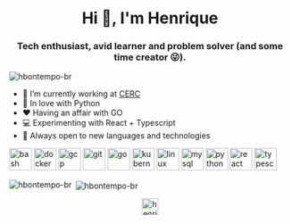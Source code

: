 <h1 align="center">Hi 👋, I'm Henrique</h1>
<h3 align="center">Tech enthusiast, avid learner and problem solver (and some time creator 😜).</h3>

<p align="left"> <img src="https://komarev.com/ghpvc/?username=hbontempo-br" alt="hbontempo-br" /> </p>

- 🏢 I’m currently working at [CERC](https://www.cerc.inf.br/)
- 🐍 In love with Python
- ❤️ Having an affair with GO
- 💻 Experimenting with React + Typescript
- 📖 Always open to new languages and technologies

<p align="left"><img src="https://www.vectorlogo.zone/logos/gnu_bash/gnu_bash-icon.svg" alt="bash" width="40" height="40"/> <img src="https://devicons.github.io/devicon/devicon.git/icons/docker/docker-original-wordmark.svg" alt="docker" width="40" height="40"/> <img src="https://www.vectorlogo.zone/logos/google_cloud/google_cloud-icon.svg" alt="gcp" width="40" height="40"/> <img src="https://www.vectorlogo.zone/logos/git-scm/git-scm-icon.svg" alt="git" width="40" height="40"/> <img src="https://devicons.github.io/devicon/devicon.git/icons/go/go-original.svg" alt="go" width="40" height="40"/> <img src="https://www.vectorlogo.zone/logos/kubernetes/kubernetes-icon.svg" alt="kubernetes" width="40" height="40"/> <img src="https://devicons.github.io/devicon/devicon.git/icons/linux/linux-original.svg" alt="linux" width="40" height="40"/> <img src="https://devicons.github.io/devicon/devicon.git/icons/mysql/mysql-original-wordmark.svg" alt="mysql" width="40" height="40"/> <img src="https://devicons.github.io/devicon/devicon.git/icons/python/python-original.svg" alt="python" width="40" height="40"/> <img src="https://devicons.github.io/devicon/devicon.git/icons/react/react-original-wordmark.svg" alt="react" width="40" height="40"/> <img src="https://devicons.github.io/devicon/devicon.git/icons/typescript/typescript-original.svg" alt="typescript" width="40" height="40"/></p>

<p><img align="left" src="https://github-readme-stats.vercel.app/api/top-langs/?username=hbontempo-br&layout=compact" alt="hbontempo-br" /></p>

<p>&nbsp;<img align="center" src="https://github-readme-stats.vercel.app/api?username=hbontempo-br&show_icons=true" alt="hbontempo-br" /></p>

<p align="center">
<a href="https://linkedin.com/in/henrique-bontempo" target="blank"><img align="center" src="https://cdn.jsdelivr.net/npm/simple-icons@3.0.1/icons/linkedin.svg" alt="henrique-bontempo" height="30" width="30" /></a>
</p>

